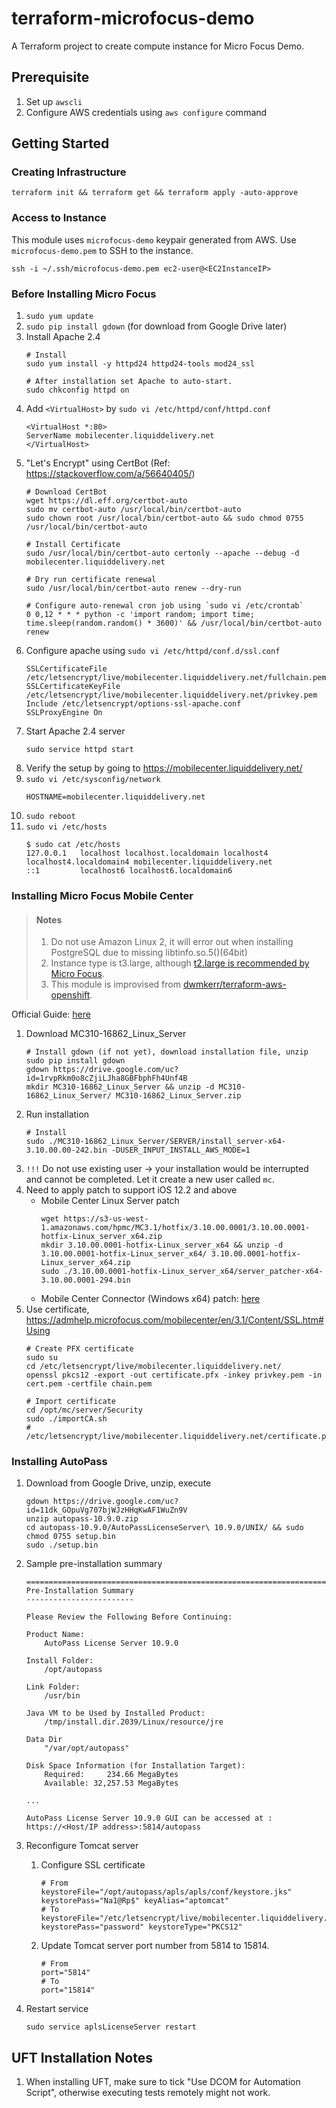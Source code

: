 # terraform-microfocus-demo
A Terraform project to create compute instance for Micro Focus Demo.

## Prerequisite
1. Set up `awscli`
2. Configure AWS credentials using `aws configure` command

## Getting Started

### Creating Infrastructure
```
terraform init && terraform get && terraform apply -auto-approve
```

### Access to Instance
This module uses `microfocus-demo` keypair generated from AWS. Use `microfocus-demo.pem` to SSH to the instance.
```
ssh -i ~/.ssh/microfocus-demo.pem ec2-user@<EC2InstanceIP>
```

### Before Installing Micro Focus
1. `sudo yum update`
2. `sudo pip install gdown` (for download from Google Drive later)
3. Install Apache 2.4
    ```
    # Install
    sudo yum install -y httpd24 httpd24-tools mod24_ssl

    # After installation set Apache to auto-start.
    sudo chkconfig httpd on
    ```
3. Add `<VirtualHost>` by `sudo vi /etc/httpd/conf/httpd.conf`
    ```
    <VirtualHost *:80>
    ServerName mobilecenter.liquiddelivery.net
    </VirtualHost>
    ```
4. "Let's Encrypt" using CertBot (Ref: https://stackoverflow.com/a/56640405/)
    ```
    # Download CertBot
    wget https://dl.eff.org/certbot-auto
    sudo mv certbot-auto /usr/local/bin/certbot-auto
    sudo chown root /usr/local/bin/certbot-auto && sudo chmod 0755 /usr/local/bin/certbot-auto

    # Install Certificate
    sudo /usr/local/bin/certbot-auto certonly --apache --debug -d mobilecenter.liquiddelivery.net

    # Dry run certificate renewal
    sudo /usr/local/bin/certbot-auto renew --dry-run

    # Configure auto-renewal cron job using `sudo vi /etc/crontab`
    0 0,12 * * * python -c 'import random; import time; time.sleep(random.random() * 3600)' && /usr/local/bin/certbot-auto renew 
    ```
5. Configure apache using `sudo vi /etc/httpd/conf.d/ssl.conf`
    ```
    SSLCertificateFile /etc/letsencrypt/live/mobilecenter.liquiddelivery.net/fullchain.pem
    SSLCertificateKeyFile /etc/letsencrypt/live/mobilecenter.liquiddelivery.net/privkey.pem
    Include /etc/letsencrypt/options-ssl-apache.conf
    SSLProxyEngine On
    ```
6. Start Apache 2.4 server
    ```
    sudo service httpd start
    ```
7. Verify the setup by going to https://mobilecenter.liquiddelivery.net/
8. `sudo vi /etc/sysconfig/network`
    ```
    HOSTNAME=mobilecenter.liquiddelivery.net
    ```
9. `sudo reboot`
10. `sudo vi /etc/hosts`
    ```
    $ sudo cat /etc/hosts
    127.0.0.1   localhost localhost.localdomain localhost4 localhost4.localdomain4 mobilecenter.liquiddelivery.net
    ::1         localhost6 localhost6.localdomain6
    ```

### Installing Micro Focus Mobile Center

> #### Notes
> 1. Do not use Amazon Linux 2, it will error out when installing PostgreSQL due to missing libtinfo.so.5()(64bit)
> 2. Instance type is t3.large, although [t2.large is recommended by Micro Focus](https://admhelp.microfocus.com/mobilecenter/en/3.1/Content/off-prem%20AWS%20installation.htm).
> 3. This module is improvised from [dwmkerr/terraform-aws-openshift](https://github.com/dwmkerr/terraform-aws-openshift/tree/release/okd-3.11).

Official Guide: [here](https://admhelp.microfocus.com/mobilecenter/en/3.1/Content/off-prem%20AWS%20installation.htm#mt-item-1)

1. Download MC310-16862_Linux_Server
    ```
    # Install gdown (if not yet), download installation file, unzip
    sudo pip install gdown
    gdown https://drive.google.com/uc?id=1rvpRkm0o8cZjiLJha8GBFbphFh4Unf4B
    mkdir MC310-16862_Linux_Server && unzip -d MC310-16862_Linux_Server/ MC310-16862_Linux_Server.zip
    ```
2. Run installation
    ```
    # Install
    sudo ./MC310-16862_Linux_Server/SERVER/install_server-x64-3.10.00.00-242.bin -DUSER_INPUT_INSTALL_AWS_MODE=1
    ```
3. `!!!` Do not use existing user -> your installation would be interrupted and cannot be completed. Let it create a new user called `mc`.
4. Need to apply patch to support iOS 12.2 and above
    - Mobile Center Linux Server patch
        ```
        wget https://s3-us-west-1.amazonaws.com/hpmc/MC3.1/hotfix/3.10.00.0001/3.10.00.0001-hotfix-Linux_server_x64.zip
        mkdir 3.10.00.0001-hotfix-Linux_server_x64 && unzip -d 3.10.00.0001-hotfix-Linux_server_x64/ 3.10.00.0001-hotfix-Linux_server_x64.zip
        sudo ./3.10.00.0001-hotfix-Linux_server_x64/server_patcher-x64-3.10.00.0001-294.bin
        ```
    - Mobile Center Connector (Windows x64) patch: [here](https://s3-us-west-1.amazonaws.com/hpmc/MC3.1/hotfix/3.10.00.0001/3.10.00.0001-hotfix-Windows_connector_x64.zip)
5. Use certificate, https://admhelp.microfocus.com/mobilecenter/en/3.1/Content/SSL.htm#Using
    ```
    # Create PFX certificate
    sudo su
    cd /etc/letsencrypt/live/mobilecenter.liquiddelivery.net/
    openssl pkcs12 -export -out certificate.pfx -inkey privkey.pem -in cert.pem -certfile chain.pem

    # Import certificate
    cd /opt/mc/server/Security
    sudo ./importCA.sh
    # /etc/letsencrypt/live/mobilecenter.liquiddelivery.net/certificate.pfx
    ```

### Installing AutoPass
1. Download from Google Drive, unzip, execute
    ```
    gdown https://drive.google.com/uc?id=11dk_GOpuVg707bjWJzHHqKwAF1WuZn9V
    unzip autopass-10.9.0.zip
    cd autopass-10.9.0/AutoPassLicenseServer\ 10.9.0/UNIX/ && sudo chmod 0755 setup.bin
    sudo ./setup.bin
    ```
2. Sample pre-installation summary
    ```
    ===============================================================================
    Pre-Installation Summary
    ------------------------

    Please Review the Following Before Continuing:

    Product Name:
        AutoPass License Server 10.9.0

    Install Folder:
        /opt/autopass

    Link Folder:
        /usr/bin

    Java VM to be Used by Installed Product:
        /tmp/install.dir.2039/Linux/resource/jre

    Data Dir
        "/var/opt/autopass"

    Disk Space Information (for Installation Target):
        Required:     234.66 MegaBytes
        Available: 32,257.53 MegaBytes

    ...

    AutoPass License Server 10.9.0 GUI can be accessed at :
    https://<Host/IP address>:5814/autopass
    ```
3. Reconfigure Tomcat server

    1. Configure SSL certificate
        ```
        # From
        keystoreFile="/opt/autopass/apls/apls/conf/keystore.jks" keystorePass="Na1@Rp$" keyAlias="aptomcat"
        # To
        keystoreFile="/etc/letsencrypt/live/mobilecenter.liquiddelivery.net/certificate.pfx" keystorePass="password" keystoreType="PKCS12"
        ```
    2. Update Tomcat server port number from 5814 to 15814.
        ```
        # From
        port="5814"
        # To
        port="15814"
        ```
4. Restart service
    ```
    sudo service aplsLicenseServer restart
    ```


## UFT Installation Notes
1. When installing UFT, make sure to tick "Use DCOM for Automation Script", otherwise executing tests remotely might not work.